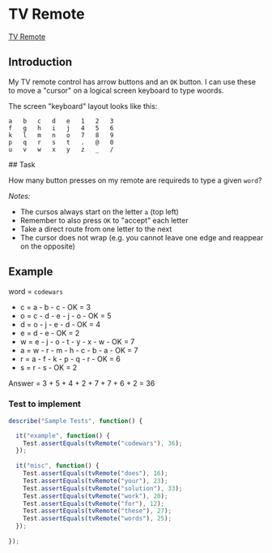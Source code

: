 # TV Remote

[TV Remote](https://www.codewars.com/kata/tv-remote/train/javascript)

## Introduction

My TV remote control has arrow buttons and an `OK` button. I can use these to move a "cursor" on a logical screen keyboard to type woords.

The screen "keyboard" layout looks like this:

```table
a   b   c   d   e   1   2   3
f   g   h   i   j   4   5   6
k   l   m   n   o   7   8   9
p   q   r   s   t   .   @   0
u   v   w   x   y   z   _   /
```

## Task

How many button presses on my remote are requireds to type a given `word`?

_Notes:_

- The cursos always start on the letter `a` (top left)
- Remember to also press `OK` to "accept" each letter
- Take a direct route from one letter to the next
- The cursor does not wrap (e.g. you cannot leave one edge and reappear on the opposite)

## Example

word = `codewars`

- c = a - b - c - OK = 3
- o = c - d - e - j - o - OK = 5
- d = o - j - e - d - OK = 4
- e = d - e - OK = 2
- w = e - j - o - t - y - x - w - OK = 7
- a = w - r - m - h - c - b - a - OK = 7
- r = a - f - k - p - q - r - OK = 6
- s = r - s - OK = 2

Answer = 3 + 5 + 4 + 2 + 7 + 7 + 6 + 2 = 36

### Test to implement

```javascript
describe("Sample Tests", function() {

  it("example", function() {
    Test.assertEquals(tvRemote("codewars"), 36);
  });
  
  it("misc", function() {
    Test.assertEquals(tvRemote("does"), 16);
    Test.assertEquals(tvRemote("your"), 23);
    Test.assertEquals(tvRemote("solution"), 33);
    Test.assertEquals(tvRemote("work"), 20);
    Test.assertEquals(tvRemote("for"), 12);
    Test.assertEquals(tvRemote("these"), 27);
    Test.assertEquals(tvRemote("words"), 25);
  });
  
});
```